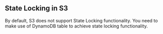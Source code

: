 ## State Locking in S3
By default, S3 does not support State Locking functionality. You need to make use of DynamoDB table to achieve state locking functionality.
